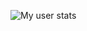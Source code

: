 ![My user stats](https://github-readme-stats.vercel.app/api?username=aquinopro&theme=graywhite&show_icons=true)
